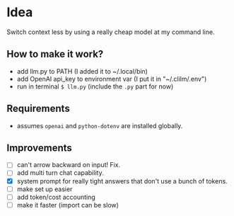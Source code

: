 # Idea

Switch context less by using a really cheap model at my command line.

## How to make it work?

- add llm.py to PATH (I added it to ~/.local/bin)
- add OpenAI api_key to environment var (I put it in "~/.clilm/.env")
- run in terminal `$ llm.py` (include the `.py` part for now)

## Requirements

- assumes `openai` and `python-dotenv` are installed globally.

## Improvements

- [ ] can't arrow backward on input! Fix.
- [ ] add multi turn chat capability.
- [x] system prompt for really tight answers that don't use a bunch of tokens.
- [ ] make set up easier
- [ ] add token/cost accounting
- [ ] make it faster (import can be slow)